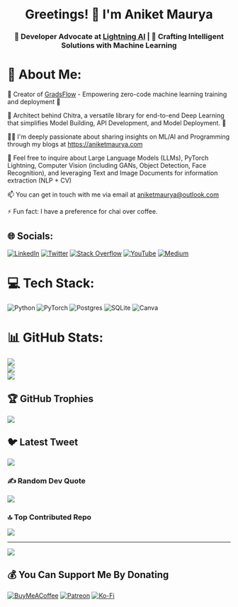 <h1 align="center">Greetings! 👋 I'm Aniket Maurya</h1>
<h3 align="center">🚀 Developer Advocate at <a href="https://lightning.ai/">Lightning AI</a> | 🧠 Crafting Intelligent Solutions with Machine Learning</h3>

# 🌟 About Me:

🧡 Creator of [GradsFlow](https://gradsflow.com) - Empowering zero-code machine learning training and deployment 🚀

🎉 Architect behind Chitra, a versatile library for end-to-end Deep Learning that simplifies Model Building, API Development, and Model Deployment. 🚀

👨‍💻 I'm deeply passionate about sharing insights on ML/AI and Programming through my blogs at https://aniketmaurya.com

💬 Feel free to inquire about Large Language Models (LLMs), PyTorch Lightning, Computer Vision (including GANs, Object Detection, Face Recognition), and leveraging Text and Image Documents for information extraction (NLP + CV)

📫 You can get in touch with me via email at aniketmaurya@outlook.com

⚡ Fun fact: I have a preference for chai over coffee.

## 🌐 Socials:
[![LinkedIn](https://img.shields.io/badge/LinkedIn-%230077B5.svg?logo=linkedin&logoColor=white)](https://linkedin.com/in/aniketmaurya)
[![Twitter](https://img.shields.io/badge/Twitter-%231DA1F2.svg?logo=Twitter&logoColor=white)](https://twitter.com/aniketmaurya)
[![Stack Overflow](https://img.shields.io/badge/-Stackoverflow-FE7A16?logo=stack-overflow&logoColor=white)]([https://stackoverflow.com/users/aniketmaurya](https://stackoverflow.com/users/8052167/aniket-maurya))
[![YouTube](https://img.shields.io/badge/YouTube-%23FF0000.svg?logo=YouTube&logoColor=white)](https://youtube.com/@aiwithaniket)
[![Medium](https://img.shields.io/badge/Medium-12100E?logo=medium&logoColor=white)](https://medium.com/@@aniketmaurya)


# 💻 Tech Stack:
![Python](https://img.shields.io/badge/python-3670A0?style=for-the-badge&logo=python&logoColor=ffdd54)
![PyTorch](https://img.shields.io/badge/PyTorch-%23EE4C2C.svg?style=for-the-badge&logo=PyTorch&logoColor=white)
![Postgres](https://img.shields.io/badge/postgres-%23316192.svg?style=for-the-badge&logo=postgresql&logoColor=white)
![SQLite](https://img.shields.io/badge/sqlite-%2307405e.svg?style=for-the-badge&logo=sqlite&logoColor=white)
![Canva](https://img.shields.io/badge/Canva-%2300C4CC.svg?style=for-the-badge&logo=Canva&logoColor=white)

# 📊 GitHub Stats:
![](https://github-readme-stats.vercel.app/api?username=aniketmaurya&theme=dark&hide_border=false&include_all_commits=false&count_private=false)<br/>
![](https://github-readme-streak-stats.herokuapp.com/?user=aniketmaurya&theme=dark&hide_border=false)<br/>
![](https://github-readme-stats.vercel.app/api/top-langs/?username=aniketmaurya&theme=dark&hide_border=false&include_all_commits=false&count_private=false&layout=compact)

## 🏆 GitHub Trophies
![](https://github-profile-trophy.vercel.app/?username=aniketmaurya&theme=discord&no-frame=false&no-bg=true&margin-w=4)

## 🐦 Latest Tweet
[![](https://gtce.itsvg.in/api?username=aniketmaurya)](https://github.com/VishwaGauravIn/github-twitter-card-embed)

### ✍️ Random Dev Quote
![](https://quotes-github-readme.vercel.app/api?type=horizontal&theme=radical)

### 🔝 Top Contributed Repo
![](https://github-contributor-stats.vercel.app/api?username=aniketmaurya&limit=5&theme=dark&combine_all_yearly_contributions=true)

---
[![](https://visitcount.itsvg.in/api?id=aniketmaurya&icon=7&color=7)](https://visitcount.itsvg.in)

## 💰 You Can Support Me By Donating
[![BuyMeACoffee](https://img.shields.io/badge/Buy%20Me%20a%20Coffee-ffdd00?style=for-the-badge&logo=buy-me-a-coffee&logoColor=black)](https://buymeacoffee.com/aniketmaurya)
[![Patreon](https://img.shields.io/badge/Patreon-F96854?style=for-the-badge&logo=patreon&logoColor=white)](https://patreon.com/aniketmaurya)
[![Ko-Fi](https://img.shields.io/badge/Ko--fi-F16061?style=for-the-badge&logo=ko-fi&logoColor=white)](https://ko-fi.com/aniketmaurya)

<!-- Proudly created with GPRM ( https://gprm.itsvg.in ) -->
